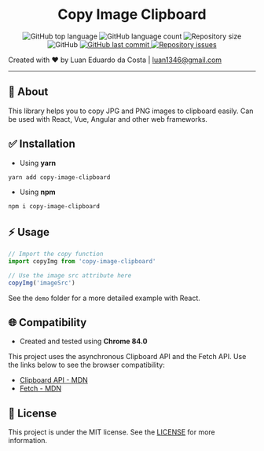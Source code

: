 <h1 style="text-align: center">
  <span>Copy Image Clipboard</span>
</h1>

<p style="text-align: center">
  <img alt="GitHub top language" src="https://img.shields.io/github/languages/top/luanedcosta/copy-image-clipboard.svg">

  <img alt="GitHub language count" src="https://img.shields.io/github/languages/count/luanedcosta/copy-image-clipboard.svg">

  <img alt="Repository size" src="https://img.shields.io/github/repo-size/luanedcosta/copy-image-clipboard.svg">

  <img alt="GitHub" src="https://img.shields.io/github/license/luanedcosta/copy-image-clipboard.svg">

   <a href="https://github.com/luanedcosta/copy-image-clipboard/commits/master">
    <img alt="GitHub last commit" src="https://img.shields.io/github/last-commit/luanedcosta/copy-image-clipboard.svg">
  </a>

  <a href="https://github.com/luanedcosta/copy-image-clipboard/issues">
    <img alt="Repository issues" src="https://img.shields.io/github/issues/luanedcosta/copy-image-clipboard.svg">
  </a>
</p>

Created with :heart: by Luan Eduardo da Costa | <luan1346@gmail.com>

---

## :page_with_curl: About

This library helps you to copy JPG and PNG images to clipboard easily. Can be used with React, Vue, Angular and other web frameworks.

## :white_check_mark: Installation

- Using **yarn**

```bash
yarn add copy-image-clipboard
```

- Using **npm**

```bash
npm i copy-image-clipboard
```

## :zap: Usage

```javascript
// Import the copy function
import copyImg from 'copy-image-clipboard'

// Use the image src attribute here
copyImg('imageSrc')
```

See the `demo` folder for a more detailed example with React.

## :globe_with_meridians: Compatibility

- Created and tested using **Chrome 84.0**

This project uses the asynchronous Clipboard API and the Fetch API. Use the links below to see the browser compatibility:

- [Clipboard API - MDN](https://developer.mozilla.org/en-US/docs/Web/API/Clipboard)
- [Fetch - MDN](https://developer.mozilla.org/en-US/docs/Web/API/Fetch_API)

## :blue_book: License

This project is under the MIT license. See the [LICENSE](https://github.com/LuanEdCosta/copy-image-clipboard/blob/master/LICENSE) for more information.
